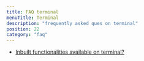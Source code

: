 ```yaml
---
title: FAQ terminal
menuTitle: Terminal
description: "frequently asked ques on terminal"
position: 22
category: "faq"
---
```


* [Inbuilt functionalities available on terminal?](/faq/terminal/typechain-guide)